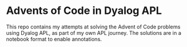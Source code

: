 # Advents of Code in Dyalog APL

This repo contains my attempts at solving the Advent of Code problems using Dyalog APL, as part of my own APL journey. The solutions are in a notebook format to enable annotations.
